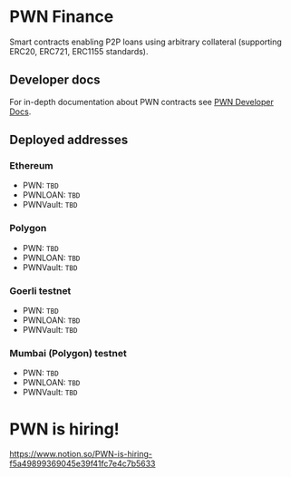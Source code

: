 # PWN Finance
Smart contracts enabling P2P loans using arbitrary collateral (supporting ERC20, ERC721, ERC1155 standards).

## Developer docs
For in-depth documentation about PWN contracts see [PWN Developer Docs](https://dev-docs.pwn.xyz/).

## Deployed addresses
### Ethereum
- PWN: `TBD`
- PWNLOAN: `TBD`
- PWNVault: `TBD`

### Polygon
- PWN: `TBD`
- PWNLOAN: `TBD`
- PWNVault: `TBD`

### Goerli testnet
- PWN: `TBD`
- PWNLOAN: `TBD`
- PWNVault: `TBD`

### Mumbai (Polygon) testnet
- PWN: `TBD`
- PWNLOAN: `TBD`
- PWNVault: `TBD`


# PWN is hiring!
https://www.notion.so/PWN-is-hiring-f5a49899369045e39f41fc7e4c7b5633
